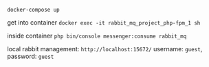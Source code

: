 `docker-compose up`

get into container `docker exec -it rabbit_mq_project_php-fpm_1 sh`

inside container `php bin/console messenger:consume rabbit_mq`

local rabbit management: `http://localhost:15672/` username: `guest`, password: `guest`